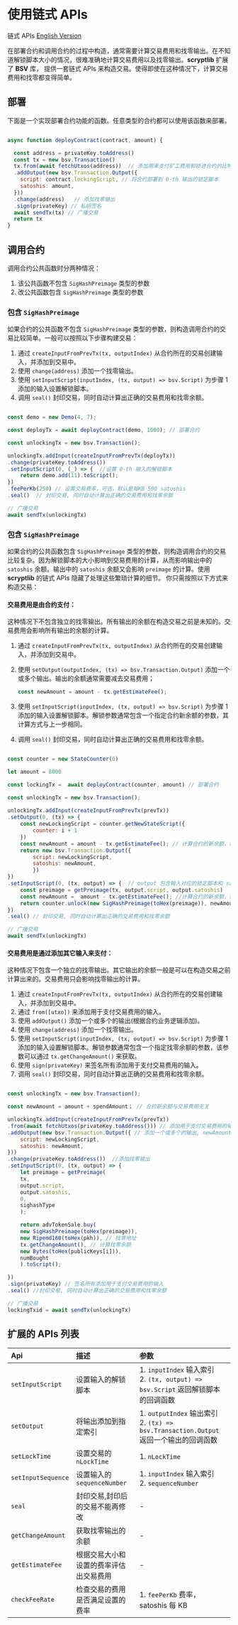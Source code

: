 # 使用链式 APIs

链式 APIs [English Version](chain_api_en.md)

在部署合约和调用合约的过程中构造，通常需要计算交易费用和找零输出。在不知道解锁脚本大小的情况，很难准确地计算交易费用以及找零输出。**scryptlib** 扩展了 **BSV** 库， 提供一套链式 APIs 来构造交易。使得即使在这种情况下，计算交易费用和找零都变得简单。

## 部署

下面是一个实现部署合约功能的函数。任意类型的合约都可以使用该函数来部署。

```javascript

async function deployContract(contract, amount) {

  const address = privateKey.toAddress()
  const tx = new bsv.Transaction()
  tx.from(await fetchUtxos(address))  // 添加用来支付矿工费用和锁进合约的比特币的UTXO。钱包通常会在这里做 UTXO 的筛选，以防止添加过多 UTXO
  .addOutput(new bsv.Transaction.Output({  
    script: contract.lockingScript, // 将合约部署到 0-th 输出的锁定脚本
    satoshis: amount,
  }))
  .change(address)   // 添加找零输出
  .sign(privateKey) // 私钥签名
  await sendTx(tx) // 广播交易
  return tx
}

```

## 调用合约

调用合约公共函数时分两种情况：
1. 该公共函数不包含 `SigHashPreimage` 类型的参数
2. 改公共函数包含 `SigHashPreimage` 类型的参数

### 包含 `SigHashPreimage`

如果合约的公共函数不包含 `SigHashPreimage` 类型的参数，则构造调用合约的交易比较简单。一般可以按照以下步骤构建交易：

1. 通过 `createInputFromPrevTx(tx, outputIndex)` 从合约所在的交易创建输入，并添加到交易中。
2. 使用 `change(address)` 添加一个找零输出。
3. 使用 `setInputScript(inputIndex, (tx, output) => bsv.Script)` 为步骤 1 添加的输入设置解锁脚本。
4. 调用 `seal()` 封印交易，同时自动计算出正确的交易费用和找零余额。
   

```javascript

const demo = new Demo(4, 7);

const deployTx = await deployContract(demo, 1000); // 部署合约

const unlockingTx = new bsv.Transaction();

unlockingTx.addInput(createInputFromPrevTx(deployTx))
.change(privateKey.toAddress())
.setInputScript(0, (_) => {  //设置 0-th 输入的解锁脚本
    return demo.add(11).toScript();
})
.feePerKb(250) // 设置交易费率，可选，默认是每KB 500 satoshis
.seal()  // 封印交易, 同时自动计算出正确的交易费用和找零余额

// 广播交易
await sendTx(unlockingTx)
```

### 包含 `SigHashPreimage`

如果合约的公共函数包含 `SigHashPreimage` 类型的参数，则构造调用合约的交易比较复杂。因为解锁脚本的大小影响到交易费用的计算，从而影响输出中的 `satoshis` 余额。输出中的 `satoshis` 余额又会影响 `preimage` 的计算。使用 **scryptlib** 的链式 APIs 隐藏了处理这些繁琐计算的细节。 你只需按照以下方式来构造交易：

#### **交易费用是由合约支付：**

这种情况下不包含独立的找零输出。所有输出的余额在构造交易之前是未知的。交易费用会影响所有输出的余额的计算。

1. 通过 `createInputFromPrevTx(tx, outputIndex)` 从合约所在的交易创建输入，并添加到交易中。
2. 使用 `setOutput(outputIndex, (tx) => bsv.Transaction.Output)` 添加一个或多个输出。输出的余额通常需要减去交易费用；
   
    ```javascript
    const newAmount = amount - tx.getEstimateFee();
    ```

3. 使用 `setInputScript(inputIndex, (tx, output) => bsv.Script)` 为步骤 1 添加的输入设置解锁脚本。解锁参数通常包含一个指定合约新余额的参数，其计算方式与上一步相同。
   
4. 调用 `seal()` 封印交易，同时自动计算出正确的交易费用和找零余额。

```javascript

const counter = new StateCounter(0)

let amount = 8000

const lockingTx =  await deployContract(counter, amount) // 部署合约

const unlockingTx = new bsv.Transaction();
            
unlockingTx.addInput(createInputFromPrevTx(prevTx))
.setOutput(0, (tx) => {
    const newLockingScript = counter.getNewStateScript({
        counter: i + 1
    })
    const newAmount = amount - tx.getEstimateFee(); // 计算合约的新余额，需要减去交易的费用
    return new bsv.Transaction.Output({
        script: newLockingScript,
        satoshis: newAmount,
        })
})
.setInputScript(0, (tx, output) => {  // output 包含输入对应的锁定脚本和 satoshis 余额
    const preimage = getPreimage(tx, output.script, output.satoshis)
    const newAmount =  amount - tx.getEstimateFee(); //计算合约的新余额，需要减去交易的费用
    return counter.unlock(new SigHashPreimage(toHex(preimage)), newAmount).toScript()
})
.seal() // 封印交易, 同时自动计算出正确的交易费用和找零余额

// 广播交易
await sendTx(unlockingTx)

```

#### **交易费用是通过添加其它输入来支付：** 

这种情况下包含一个独立的找零输出。其它输出的余额一般是可以在构造交易之前计算出来的。交易费用只会影响找零输出的计算。

1. 通过 `createInputFromPrevTx(tx, outputIndex)` 从合约所在的交易创建输入，并添加到交易中。
2. 通过 `from([utxo])` 来添加用于支付交易费用的输入。
3. 使用 `addOutput()` 添加一个或多个的输出(根据合约业务逻辑添加)。
4. 使用 `change(address)` 添加一个找零输出。
5. 使用 `setInputScript(inputIndex, (tx, output) => bsv.Script)` 为步骤 1 添加的输入设置解锁脚本。解锁参数通常包含一个指定找零余额的参数，该参数可以通过 `tx.getChangeAmount()` 来获取。
6. 使用 `sign(privateKey)` 来签名所有添加用于支付交易费用的输入。
7. 调用 `seal()` 封印交易，同时自动计算出正确的交易费用和找零余额。


```javascript

const unlockingTx = new bsv.Transaction();

const newAmount = amount + spendAmount； // 合约新余额与交易费用无关

unlockingTx.addInput(createInputFromPrevTx(prevTx))
.from(await fetchUtxos(privateKey.toAddress())) // 添加用于支付交易费用的输入
.addOutput(new bsv.Transaction.Output({ // 添加一个或多个的输出, newAmount 是合约新的余额
    script: newLockingScript,
    satoshis: newAmount,
}))
.change(privateKey.toAddress())  //添加找零输出
.setInputScript(0, (tx, output) => {
    let preimage = getPreimage(
    tx,
    output.script,
    output.satoshis,
    0,
    sighashType
    );

    return advTokenSale.buy(
    new SigHashPreimage(toHex(preimage)), 
    new Ripemd160(toHex(pkh)), // 找零地址
    tx.getChangeAmount(), // 计算找零余额
    new Bytes(toHex(publicKeys[i])), 
    numBought 
    ).toScript();

})
.sign(privateKey) // 签名所有添加用于支付交易费用的输入
.seal() //封印交易, 同时自动计算出正确的交易费用和找零余额

// 广播交易
lockingTxid = await sendTx(unlockingTx)

```


## 扩展的 APIs 列表


| Api | 描述 | 参数 |
| :-----| :---- | :---- |
| `setInputScript` | 设置输入的解锁脚本 | 1. `inputIndex` 输入索引 <br>2. `(tx, output) => bsv.Script` 返回解锁脚本的回调函数 |
| `setOutput` | 将输出添加到指定索引 | 1. `outputIndex` 输出索引  <br>2. `(tx) => bsv.Transaction.Output` 返回一个输出的回调函数  |
| `setLockTime` | 设置交易的 `nLockTime` | 1. `nLockTime` |
| `setInputSequence` | 设置输入的 `sequenceNumber` |  1. `inputIndex` 输入索引 <br>2. `sequenceNumber` |
| `seal` | 封印交易,封印后的交易不能再修改 | - |
| `getChangeAmount` | 获取找零输出的余额 | - |
| `getEstimateFee` | 根据交易大小和设置的费率评估出交易费用 | - |
| `checkFeeRate` | 检查交易的费用是否满足设置的费率 | 1. `feePerKb` 费率， satoshis 每 KB |
